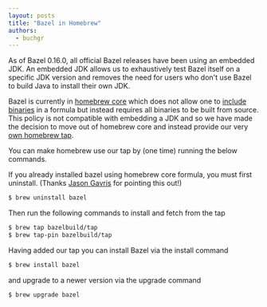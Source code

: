 ```yaml
---
layout: posts
title: "Bazel in Homebrew"
authors:
  - buchgr
---
```


As of Bazel 0.16.0, all official Bazel releases have been using an embedded JDK.
An embedded JDK allows us to exhaustively test Bazel itself on a specific JDK
version and removes the need for users who don't use Bazel to build Java to
install their own JDK.

Bazel is currently in [homebrew core](https://github.com/homebrew/homebrew-core)
which does not allow one to [include binaries](https://github.com/Homebrew/brew/blob/master/docs/Acceptable-Formulae.md#we-dont-like-binary-formulae)
in a formula but instead requires all binaries to be built from source. This
policy is not compatible with embedding a JDK and so we have made the decision
to move out of homebrew core and instead provide our very
[own homebrew tap](https://github.com/bazelbuild/homebrew-tap).

You can make homebrew use our tap by (one time) running the below commands.

If you already installed bazel using homebrew core formula, you must first 
uninstall.
(Thanks [Jason Gavris](https://github.com/jgavris) for pointing this out!)

```bash
$ brew uninstall bazel
```

Then run the following commands to install and fetch from the tap

```bash
$ brew tap bazelbuild/tap
$ brew tap-pin bazelbuild/tap
```

Having added our tap you can install Bazel via the install command

```bash
$ brew install bazel
```

and upgrade to a newer version via the upgrade command

```bash
$ brew upgrade bazel
```
